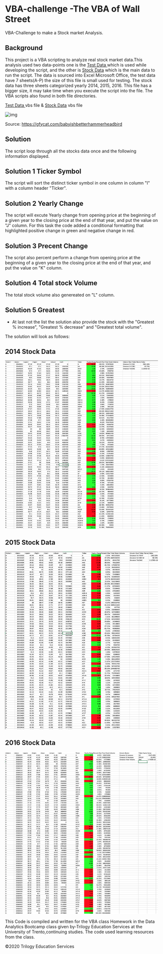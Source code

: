 # VBA-challenge -The VBA of Wall Street
VBA-Challenge to make a Stock market Analysis.

## Background
This project is a VBA scripting to analyze real stock market data.This analysis used two data-points one is the [Test Data ](./VBA_Alphabetical_testing/alphabetical_testing.xlsm) which is used while developing the script, and the other is [Stock Data](./VBA_Stock_data/Multiple_year_stock_data.xlsm) which is the main data to run the script. The data is sourced into Excel Microsoft Office, the test data have 7 sheets(A-P) the size of this file is small used for testing. The stock data has three sheets categorized yearly 2014, 2015, 2016. This file has a bigger size, it may take time when you execute the script into the file. The VBA scripts also found in both file directories.

[Test Data ](./VBA_Alphabetical_testing/alphabetical_testing.vbs) vbs file &
[Stock Data](./VBA_Stock_data/Stock_Market_Analysiss.vbs) vbs file

![img](Images/ezgif.com-video-to-gif.gif)

Source: https://gfycat.com/babyishbetterhammerheadbird

## Solution 
The script loop through all the stocks data once and the following information displayed.

## Solution 1 Ticker Symbol

The script will sort the distinct ticker symbol in one column in column "I" with a column header "Ticker".

## Solution 2 Yearly Change

The script will excute Yearly change from opening price at the beginning of a given year to the closing price at the end of that year, and put the value on "J" column. For this task the code added a conditional formatting that highlighted positive change in green and negative change in red.

## Solution 3 Precent Change

The script also percent perform a change from opening price at the beginning of a given year to the closing price at the end of that year, and put the value on "K" column.

## Solution 4 Total stock Volume

The total stock volume also genereated on "L" column. 

## Solution 5 Greatest 
* At last not the list the solution also provide the stock with the "Greatest % increase", "Greatest % decrease" and "Greatest total volume".

The solution will look as follows:
## 2014 Stock Data
![2014](Images/2014.png)

## 2015 Stock Data
![2015](Images/2015.png)
## 2016 Stock Data
![2016](Images/2016.png)


This Code is compiled and written for the VBA class Homework in the Data Analytics Bootcamp class given by-Trilogy Education Services at the University of Trento,continuing studies. The code used learning resources from the class.

©2020 Trilogy Education Services
